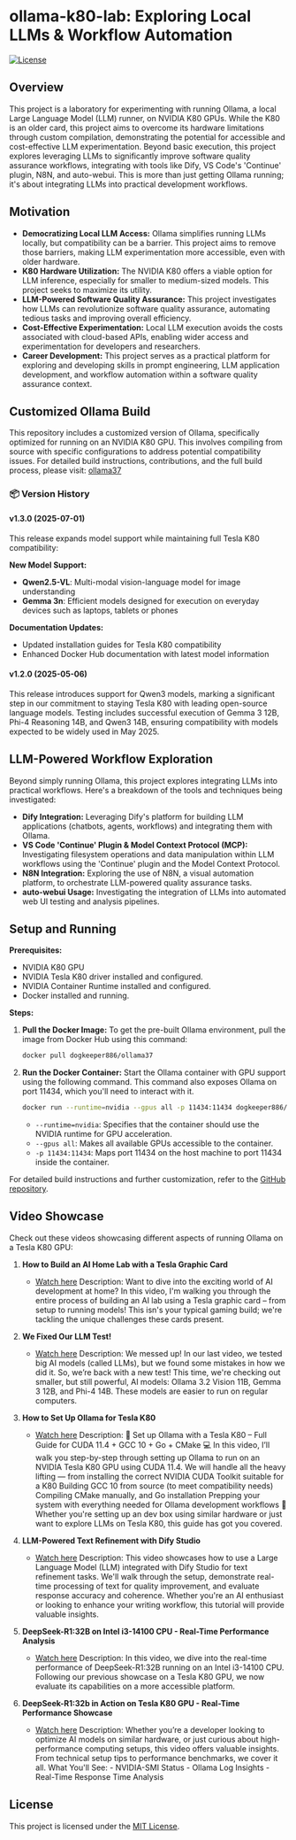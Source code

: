 # ollama-k80-lab: Exploring Local LLMs & Workflow Automation

[![License](https://img.shields.io/badge/License-MIT-yellow.svg)](https://opensource.org/licenses/MIT)

## Overview

This project is a laboratory for experimenting with running Ollama, a local Large Language Model (LLM) runner, on NVIDIA K80 GPUs. While the K80 is an older card, this project aims to overcome its hardware limitations through custom compilation, demonstrating the potential for accessible and cost-effective LLM experimentation. Beyond basic execution, this project explores leveraging LLMs to significantly improve software quality assurance workflows, integrating with tools like Dify, VS Code's 'Continue' plugin, N8N, and auto-webui.  This is more than just getting Ollama running; it's about integrating LLMs into practical development workflows.

## Motivation

* **Democratizing Local LLM Access:** Ollama simplifies running LLMs locally, but compatibility can be a barrier. This project aims to remove those barriers, making LLM experimentation more accessible, even with older hardware.
* **K80 Hardware Utilization:** The NVIDIA K80 offers a viable option for LLM inference, especially for smaller to medium-sized models. This project seeks to maximize its utility.
* **LLM-Powered Software Quality Assurance:** This project investigates how LLMs can revolutionize software quality assurance, automating tedious tasks and improving overall efficiency.
* **Cost-Effective Experimentation:** Local LLM execution avoids the costs associated with cloud-based APIs, enabling wider access and experimentation for developers and researchers.
* **Career Development:** This project serves as a practical platform for exploring and developing skills in prompt engineering, LLM application development, and workflow automation within a software quality assurance context.

## Customized Ollama Build

This repository includes a customized version of Ollama, specifically optimized for running on an NVIDIA K80 GPU. This involves compiling from source with specific configurations to address potential compatibility issues.  For detailed build instructions, contributions, and the full build process, please visit: [ollama37](https://github.com/dogkeeper886/ollama37)

### 📦 Version History

#### v1.3.0 (2025-07-01)

This release expands model support while maintaining full Tesla K80 compatibility:

**New Model Support:**
- **Qwen2.5-VL**: Multi-modal vision-language model for image understanding
- **Gemma 3n**: Efficient models designed for execution on everyday devices such as laptops, tablets or phones

**Documentation Updates:**
- Updated installation guides for Tesla K80 compatibility
- Enhanced Docker Hub documentation with latest model information

#### v1.2.0 (2025-05-06)

This release introduces support for Qwen3 models, marking a significant step in our commitment to staying Tesla K80 with leading open-source language models. Testing includes successful execution of Gemma 3 12B, Phi-4 Reasoning 14B, and Qwen3 14B, ensuring compatibility with models expected to be widely used in May 2025.

## LLM-Powered Workflow Exploration

Beyond simply running Ollama, this project explores integrating LLMs into practical workflows. Here's a breakdown of the tools and techniques being investigated:

* **Dify Integration:** Leveraging Dify's platform for building LLM applications (chatbots, agents, workflows) and integrating them with Ollama.
* **VS Code 'Continue' Plugin & Model Context Protocol (MCP):**  Investigating filesystem operations and data manipulation within LLM workflows using the 'Continue' plugin and the Model Context Protocol.
* **N8N Integration:**  Exploring the use of N8N, a visual automation platform, to orchestrate LLM-powered quality assurance tasks.
* **auto-webui Usage:** Investigating the integration of LLMs into automated web UI testing and analysis pipelines.

## Setup and Running

**Prerequisites:**

* NVIDIA K80 GPU
* NVIDIA Tesla K80 driver installed and configured.
* NVIDIA Container Runtime installed and configured.
* Docker installed and running.

**Steps:**

1.  **Pull the Docker Image:**  To get the pre-built Ollama environment, pull the image from Docker Hub using this command:

    ```bash
    docker pull dogkeeper886/ollama37
    ```

2.  **Run the Docker Container:** Start the Ollama container with GPU support using the following command.  This command also exposes Ollama on port 11434, which you'll need to interact with it.

    ```bash
    docker run --runtime=nvidia --gpus all -p 11434:11434 dogkeeper886/ollama37
    ```

    *   `--runtime=nvidia`:  Specifies that the container should use the NVIDIA runtime for GPU acceleration.
    *   `--gpus all`:  Makes all available GPUs accessible to the container.
    *   `-p 11434:11434`: Maps port 11434 on the host machine to port 11434 inside the container.

For detailed build instructions and further customization, refer to the [GitHub repository](ollama37/README.md).

## Video Showcase

Check out these videos showcasing different aspects of running Ollama on a Tesla K80 GPU:

1. **How to Build an AI Home Lab with a Tesla Graphic Card**
   - [Watch here](https://youtu.be/-5gMpGI49PA)
   Description: Want to dive into the exciting world of AI development at home? In this video, I'm walking you through the entire process of building an AI lab using a Tesla graphic card – from setup to running models! This isn's your typical gaming build; we're tackling the unique challenges these cards present.

2. **We Fixed Our LLM Test!**
   - [Watch here](https://youtu.be/TUwjZ20rr-U)
   Description: We messed up! In our last video, we tested big AI models (called LLMs), but we found some mistakes in how we did it. So, we’re back with a new test! This time, we're checking out smaller, but still powerful, AI models: Ollama 3.2 Vision 11B, Gemma 3 12B, and Phi-4 14B. These models are easier to run on regular computers.

3. **How to Set Up Ollama for Tesla K80**
   - [Watch here](https://youtu.be/nJ0W6xCdp_c)
   Description: 🚀 Set up Ollama with a Tesla K80 – Full Guide for CUDA 11.4 + GCC 10 + Go + CMake 💻 In this video, I’ll walk you step-by-step through setting up Ollama to run on an NVIDIA Tesla K80 GPU using CUDA 11.4. We will handle all the heavy lifting — from installing the correct NVIDIA CUDA Toolkit suitable for a K80 Building GCC 10 from source (to meet compatibility needs) Compiling CMake manually, and Go installation Prepping your system with everything needed for Ollama development workflows 🔧 Whether you're setting up an dev box using similar hardware or just want to explore LLMs on Tesla K80, this guide has got you covered.

4. **LLM-Powered Text Refinement with Dify Studio**
   - [Watch here](https://youtu.be/FcAjriKB74M)
   Description: This video showcases how to use a Large Language Model (LLM) integrated with Dify Studio for text refinement tasks. We'll walk through the setup, demonstrate real-time processing of text for quality improvement, and evaluate response accuracy and coherence. Whether you're an AI enthusiast or looking to enhance your writing workflow, this tutorial will provide valuable insights.

5. **DeepSeek-R1:32B on Intel i3-14100 CPU - Real-Time Performance Analysis**
   - [Watch here](https://youtu.be/aCqV4hmMxtM)
   Description: In this video, we dive into the real-time performance of DeepSeek-R1:32B running on an Intel i3-14100 CPU. Following our previous showcase on a Tesla K80 GPU, we now evaluate its capabilities on a more accessible platform.

6. **DeepSeek-R1:32b in Action on Tesla K80 GPU - Real-Time Performance Showcase**
   - [Watch here](https://youtu.be/k8jHMa_cHCI)
   Description: Whether you’re a developer looking to optimize AI models on similar hardware, or just curious about high-performance computing setups, this video offers valuable insights. From technical setup tips to performance benchmarks, we cover it all. What You'll See: - NVIDIA-SMI Status - Ollama Log Insights - Real-Time Response Time Analysis

## License

This project is licensed under the [MIT License](LICENSE).

